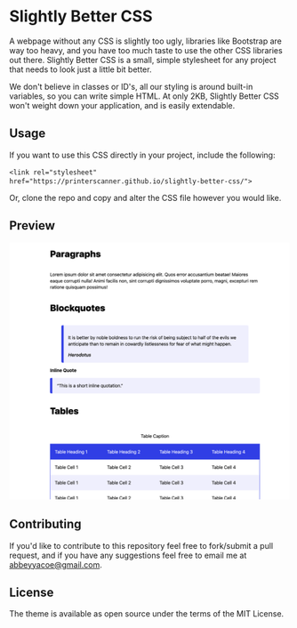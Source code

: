 # Slightly Better CSS

A webpage without any CSS is slightly too ugly, libraries like Bootstrap are way too heavy, and you have too much taste to use the other CSS libraries out there. Slightly Better CSS is a small, simple stylesheet for any project that needs to look just a little bit better.

We don't believe in classes or ID's, all our styling is around built-in variables, so you can write simple HTML. At only 2KB, Slightly Better CSS won't weight down your application, and is easily extendable.


## Usage

If you want to use this CSS directly in your project, include the following:

```
<link rel="stylesheet" href="https://printerscanner.github.io/slightly-better-css/">
```

Or, clone the repo and copy and alter the CSS file however you would like.

## Preview
![Screenshot](screenshot.png)

## Contributing
If you'd like to contribute to this repository feel free to fork/submit a pull request, and if you have any suggestions feel free to email me at abbeyyacoe@gmail.com.

## License
The theme is available as open source under the terms of the MIT License.
